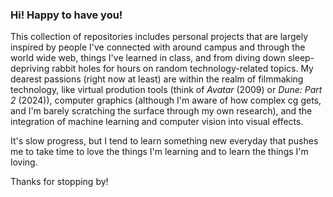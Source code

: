 ### Hi! Happy to have you!

This collection of repositories includes personal projects that are largely inspired by people I've connected with around campus and through the world wide web, things I've learned in class, and from diving down sleep-depriving rabbit holes for hours on random technology-related topics. My dearest passions (right now at least) are within the realm of filmmaking technology, like virtual prodution tools (think of _Avatar_ (2009) or _Dune: Part 2_ (2024)), computer graphics (although I'm aware of how complex cg gets, and I'm barely scratching the surface through my own research), and the integration of machine learning and computer vision into visual effects. 

It's slow progress, but I tend to learn something new everyday that pushes me to take time to love the things I'm learning and to learn the things I'm loving. 

Thanks for stopping by!
